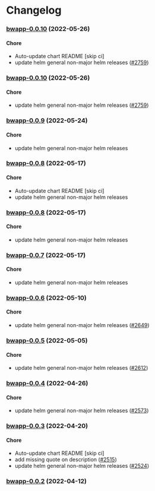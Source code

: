 # Changelog<br>


<a name="bwapp-0.0.10"></a>
### [bwapp-0.0.10](https://github.com/truecharts/apps/compare/bwapp-0.0.9...bwapp-0.0.10) (2022-05-26)

#### Chore

* Auto-update chart README [skip ci]
* update helm general non-major helm releases ([#2759](https://github.com/truecharts/apps/issues/2759))



<a name="bwapp-0.0.10"></a>
### [bwapp-0.0.10](https://github.com/truecharts/apps/compare/bwapp-0.0.9...bwapp-0.0.10) (2022-05-26)

#### Chore

* update helm general non-major helm releases ([#2759](https://github.com/truecharts/apps/issues/2759))



<a name="bwapp-0.0.9"></a>
### [bwapp-0.0.9](https://github.com/truecharts/apps/compare/bwapp-0.0.8...bwapp-0.0.9) (2022-05-24)

#### Chore

* update helm general non-major helm releases



<a name="bwapp-0.0.8"></a>
### [bwapp-0.0.8](https://github.com/truecharts/apps/compare/bwapp-0.0.7...bwapp-0.0.8) (2022-05-17)

#### Chore

* Auto-update chart README [skip ci]
* update helm general non-major helm releases



<a name="bwapp-0.0.8"></a>
### [bwapp-0.0.8](https://github.com/truecharts/apps/compare/bwapp-0.0.7...bwapp-0.0.8) (2022-05-17)

#### Chore

* update helm general non-major helm releases



<a name="bwapp-0.0.7"></a>
### [bwapp-0.0.7](https://github.com/truecharts/apps/compare/bwapp-0.0.6...bwapp-0.0.7) (2022-05-17)

#### Chore

* update helm general non-major helm releases



<a name="bwapp-0.0.6"></a>
### [bwapp-0.0.6](https://github.com/truecharts/apps/compare/bwapp-0.0.5...bwapp-0.0.6) (2022-05-10)

#### Chore

* update helm general non-major helm releases ([#2649](https://github.com/truecharts/apps/issues/2649))



<a name="bwapp-0.0.5"></a>
### [bwapp-0.0.5](https://github.com/truecharts/apps/compare/bwapp-0.0.4...bwapp-0.0.5) (2022-05-05)

#### Chore

* update helm general non-major helm releases ([#2612](https://github.com/truecharts/apps/issues/2612))



<a name="bwapp-0.0.4"></a>
### [bwapp-0.0.4](https://github.com/truecharts/apps/compare/bwapp-0.0.3...bwapp-0.0.4) (2022-04-26)

#### Chore

* update helm general non-major helm releases ([#2573](https://github.com/truecharts/apps/issues/2573))



<a name="bwapp-0.0.3"></a>
### [bwapp-0.0.3](https://github.com/truecharts/apps/compare/bwapp-0.0.2...bwapp-0.0.3) (2022-04-20)

#### Chore

* Auto-update chart README [skip ci]
* add missing quote on description ([#2515](https://github.com/truecharts/apps/issues/2515))
* update helm general non-major helm releases ([#2524](https://github.com/truecharts/apps/issues/2524))



<a name="bwapp-0.0.2"></a>
### [bwapp-0.0.2](https://github.com/truecharts/apps/compare/bwapp-0.0.1...bwapp-0.0.2) (2022-04-12)
